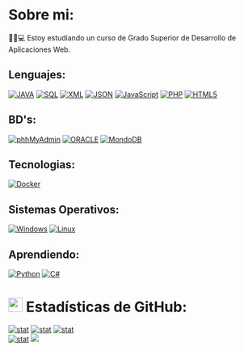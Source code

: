 # Sobre mi:
🧑‍🎓💻 Estoy estudiando un curso de Grado Superior de Desarrollo de Aplicaciones Web.

## Lenguajes:
[![JAVA](https://img.shields.io/badge/JAVA-%23239120.svg?style=for-the-badge&color=orange)](https://github.com/ericsaza)
[![SQL](https://img.shields.io/badge/sql-F80000?style=for-the-badge&logo=mysql&logoColor=blue&color=black)](https://github.com/ericsaza)
[![XML](https://img.shields.io/badge/xml-%23239120.svg?style=for-the-badge&color=orange)](https://github.com/ericsaza)
[![JSON](https://img.shields.io/badge/JSON-%23239120.svg?style=for-the-badge&logo=json&color=black&logoColor=blue)](https://github.com/ericsaza)
[![JavaScript](https://img.shields.io/badge/javascript-black?style=for-the-badge&logo=javascript&color=black)](https://github.com/ericsaza)
[![PHP](https://img.shields.io/badge/php-%23777BB4.svg?style=for-the-badge&logo=php&logoColor=white)](https://github.com/ericsaza)
[![HTML5](https://img.shields.io/badge/html5-%23E34F26.svg?style=for-the-badge&logo=html5&logoColor=white)](https://github.com/ericsaza)

## BD's:
[![phhMyAdmin](https://img.shields.io/badge/phpmyadmin-%23239120.svg?style=for-the-badge&logo=phpmyadmin&color=white&logoColor=orange)](https://github.com/ericsaza)
[![ORACLE](https://img.shields.io/badge/Oracle-F80000?style=for-the-badge&logo=oracle&logoColor=red&color=black)](https://github.com/ericsaza)
[![MondoDB](https://img.shields.io/badge/mongodb-%23E34F26.svg?style=for-the-badge&logo=mongodb&color=white&logoColor=darkgreen)](https://github.com/ericsaza)

## Tecnologias:
[![Docker](https://img.shields.io/badge/docker-%23239120.svg?style=for-the-badge&logo=docker&color=blue&logoColor=white)](https://github.com/ericsaza)

## Sistemas Operativos:
[![Windows](https://img.shields.io/badge/windows-%23239120.svg?style=for-the-badge&logo=windows&color=black&logoColor=blue)](https://github.com/ericsaza)
[![Linux](https://img.shields.io/badge/linux-%23239120.svg?style=for-the-badge&logo=linux&color=orange&logoColor=black)](https://github.com/ericsaza)

## Aprendiendo:
[![Python](https://img.shields.io/badge/python-%23E34F26.svg?style=for-the-badge&logo=python&color=blue&logoColor=yellow)](https://github.com/ericsaza)
[![C#](https://img.shields.io/badge/c%23-%23239120.svg?style=for-the-badge&logo=c-sharp&logoColor=white&color=purple)](https://github.com/ericsaza)

# <img src="https://www.consumertribes.com/content/images/size/w100/2022/12/Consumer-Stats-Image-1.png" width="28px" alt="📊"> Estadísticas de GitHub:
[![stat](https://github-profile-summary-cards.vercel.app/api/cards/profile-details?username=ericsaza&theme=transparent)](https://github.com/ericsaza)
[![stat](https://github-profile-summary-cards.vercel.app/api/cards/stats?username=ericsaza&theme=transparent)](https://github.com/ericsaza)
[![stat](https://github-readme-stats.vercel.app/api/top-langs/?username=ericsaza&theme=transparent&include_all_commits=true&layout=compact&hide_border=true)](https://github.com/ericsaza)<br>
[![stat](https://github-readme-streak-stats.herokuapp.com/?user=ericsaza&hide_border=true&card_width=338&theme=transparent)](https://github.com/ericsaza)
[![](http://github-profile-summary-cards.vercel.app/api/cards/productive-time?username=ericsaza&theme=transparent&utcOffset=8)](https://github.com/ericsaza)